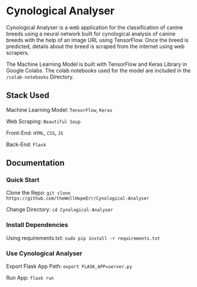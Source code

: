 # Cynological Analyser

Cynological Analyser is a web application for the classification of canine breeds using a neural network built for cynological analysis of canine breeds with the help of an image URL using TensorFlow. Once the breed is predicted, details about the breed is scraped from the internet using web scrapers.

The Machine Learning Model is built with TensorFlow and Keras Library in Google Colabs. The colab notebooks used for the model are included in the ```/colab-notebooks``` Directory.

## Stack Used
Machine Learning Model: `TensorFlow`, `Keras`

Web Scraping: `Beautiful Soup`

Front-End:  `HTML`, `CSS`, `JS`

Back-End:  `Flask`

## Documentation

### Quick Start
Clone the Repo: ```git clone https://github.com/theWellHopeErr/Cynological-Analyser```

Change Directory: ```cd Cynological-Analyser```

### Install Dependencies
Using requirements.txt: ```sudo pip install -r requirements.txt```

### Use Cynological Analyser
Export Flask App Path: ```export FLASK_APP=server.py```

Run App: ```flask run```
